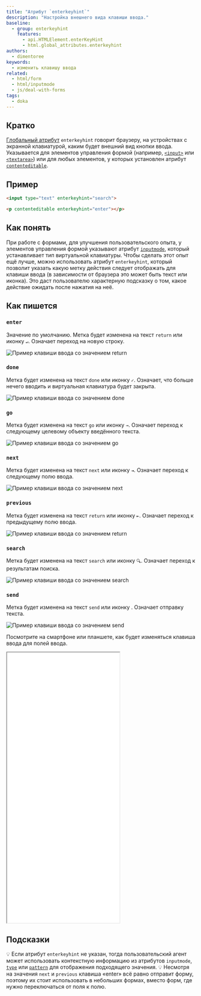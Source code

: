 ```yaml
---
title: "Атрибут `enterkeyhint`"
description: "Настройка внешнего вида клавиши ввода."
baseline:
  - group: enterkeyhint
    features:
      - api.HTMLElement.enterKeyHint
      - html.global_attributes.enterkeyhint
authors:
  - dimentoree
keywords:
  - изменить клавишу ввода
related:
  - html/form
  - html/inputmode
  - js/deal-with-forms
tags:
  - doka
---
```


## Кратко

[Глобальный атрибут](/html/global-attrs/) `enterkeyhint` говорит браузеру, на устройствах с экранной клавиатурой, каким будет внешний вид кнопки ввода. Указывается для элементов управления формой (например, [`<input>`](/html/input/) или [`<textarea>`](/html/textarea/)) или для любых элементов, у которых установлен атрибут [`contenteditable`](/html/global-attrs/#contenteditable).

## Пример

```html
<input type="text" enterkeyhint="search">

<p contenteditable enterkeyhint="enter"></p>
```

## Как понять

При работе с формами, для улучшения пользовательского опыта, у элементов управления формой указывают атрибут [`inputmode`](/html/inputmode/), который устанавливает тип виртуальной клавиатуры. Чтобы сделать этот опыт ещё лучше, можно использовать атрибут `enterkeyhint`, который позволит указать какую метку действия следует отображать для клавиши ввода (в зависимости от браузера это может быть текст или иконка). Это даст пользователю характерную подсказку о том, какое действие ожидать после нажатия на неё.

## Как пишется

### `enter`

Значение по умолчанию. Метка будет изменена на текст `return` или иконку <kbd>`↵`</kbd>. Означает переход на новую строку.

![Пример клавиши ввода со значением return](images/enterkeyhint-enter.png)

### `done`

Метка будет изменена на текст `done` или иконку <kbd>`✓`</kbd>. Означает, что больше нечего вводить и виртуальная клавиатура будет закрыта.

![Пример клавиши ввода со значением done](images/enterkeyhint-done.png)

### `go`

Метка будет изменена на текст `go` или иконку <kbd>`→`</kbd>. Означает переход к следующему целевому объекту введённого текста.

![Пример клавиши ввода со значением go](images/enterkeyhint-go.png)

### `next`

Метка будет изменена на текст `next` или иконку <kbd>`⇥`</kbd>. Означает переход к следующему полю ввода.

![Пример клавиши ввода со значением next](images/enterkeyhint-next.png)

### `previous`

Метка будет изменена на текст `return` или иконку <kbd>`⇤`</kbd>. Означает переход к предыдущему полю ввода.

![Пример клавиши ввода со значением return](images/enterkeyhint-previous.png)

### `search`

Метка будет изменена на текст `search` или иконку <kbd>`🔍`</kbd>. Означает переход к результатам поиска.

![Пример клавиши ввода со значением search](images/enterkeyhint-search.png)

### `send`

Метка будет изменена на текст `send` или иконку . Означает отправку текста.

![Пример клавиши ввода со значением send](images/enterkeyhint-send.png)

Посмотрите на смартфоне или планшете, как будет изменяться клавиша ввода для полей ввода.

<iframe title="Атрибут enterkeyhint" src="demos/basic/" height="720"></iframe>

## Подсказки

💡 Если атрибут `enterkeyhint` не указан, тогда пользовательский агент может использовать контекстную информацию из атрибутов `inputmode`, [`type`](/input/#type) или [`pattern`](/html/pattern/) для отображения подходящего значения.
💡 Несмотря на значения `next` и `previous` клавиша «enter» всё равно отправит форму, поэтому их стоит использовать в небольших формах, вместо форм, где нужно переключаться от поля к полю.



